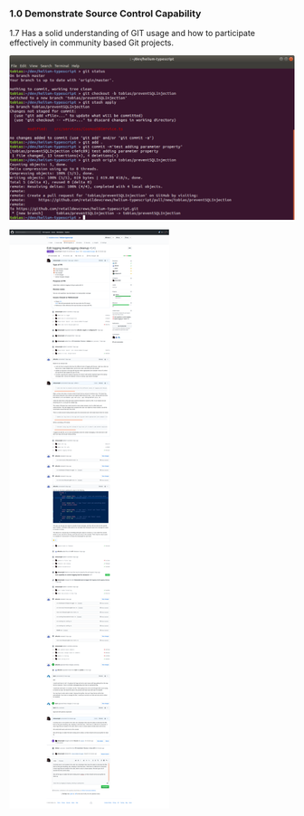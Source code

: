 ### 1.0	 Demonstrate Source Control Capability	

1.7	 Has a solid understanding of GIT usage and how to participate effectively in community based Git projects. 

![Creating a new branch](images/1-1.png)

![Pr with discussion](images/1-2.png)

